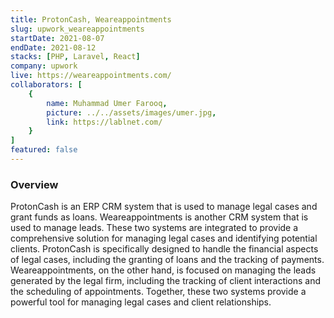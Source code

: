 ```yaml
---
title: ProtonCash, Weareappointments
slug: upwork_weareappointments
startDate: 2021-08-07
endDate: 2021-08-12
stacks: [PHP, Laravel, React]
company: upwork
live: https://weareappointments.com/
collaborators: [
    {
        name: Muhammad Umer Farooq,
        picture: ../../assets/images/umer.jpg,
        link: https://lablnet.com/
    }
]
featured: false
---
```


### Overview
ProtonCash is an ERP CRM system that is used to manage legal cases and grant funds as loans. Weareappointments is another CRM system that is used to manage leads. These two systems are integrated to provide a comprehensive solution for managing legal cases and identifying potential clients. ProtonCash is specifically designed to handle the financial aspects of legal cases, including the granting of loans and the tracking of payments.
Weareappointments, on the other hand, is focused on managing the leads generated by the legal firm, including the tracking of client interactions and the scheduling of appointments. Together, these two systems provide a powerful tool for managing legal cases and client relationships.
